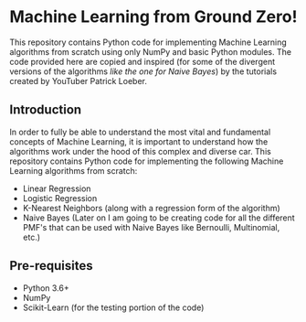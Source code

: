 # Machine Learning from Ground Zero!

This repository contains Python code for implementing Machine Learning algorithms from scratch using only NumPy and basic Python modules. The code provided here are copied and inspired (for some of the divergent versions of the algorithms *like the one for Naive Bayes*) by the tutorials created by YouTuber Patrick Loeber.

## Introduction

In order to fully be able to understand the most vital and fundamental concepts of Machine Learning, it is important to understand how the algorithms work under the hood of this complex and diverse car. This repository contains Python code for implementing the following Machine Learning algorithms from scratch:

- Linear Regression
- Logistic Regression
- K-Nearest Neighbors (along with a regression form of the algorithm)
- Naive Bayes (Later on I am going to be creating code for all the different PMF's that can be used with Naive Bayes like Bernoulli, Multinomial, etc.)

## Pre-requisites

- Python 3.6+
- NumPy
- Scikit-Learn (for the testing portion of the code)


